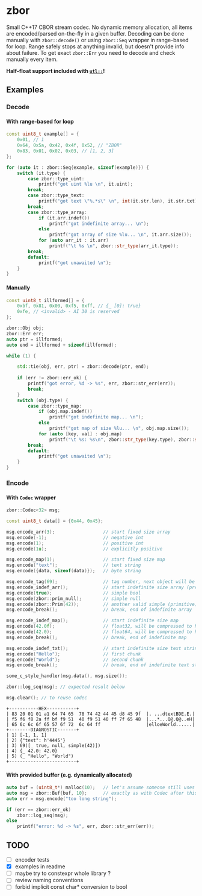 # zbor

Small C++17 CBOR stream codec. No dynamic memory allocation, all items are encoded/parsed on-the-fly in a given buffer. Decoding can be done manually with `zbor::decode()` or using `zbor::Seq` wrapper in range-based for loop. Range safely stops at anything invalid, but doesn't provide info about failure. To get exact `zbor::Err` you need to decode and check manually every item.

__Half-float support included with [`utl::`][1]!__

## Examples

### Decode

#### With range-based for loop

```cpp
const uint8_t example[] = { 
    0x01, // 1
    0x64, 0x5a, 0x42, 0x4f, 0x52, // "ZBOR"
    0x83, 0x01, 0x02, 0x03, // [1, 2, 3]
};

for (auto it : zbor::Seq{example, sizeof(example)}) {
    switch (it.type) {
        case zbor::type_uint:
            printf("got uint %lu \n", it.uint); 
        break;
        case zbor::type_text:
            printf("got text \"%.*s\" \n", int(it.str.len), it.str.txt); 
        break;
        case zbor::type_array:
            if (it.arr.indef())
                printf("got indefinite array... \n");
            else
                printf("got array of size %lu... \n", it.arr.size());
            for (auto arr_it : it.arr)
                printf("\t %s \n", zbor::str_type(arr_it.type));
        break;
        default:
            printf("got unawaited \n");
    }
}
```

#### Manually

```cpp
const uint8_t illformed[] = {
    0xbf, 0x81, 0x00, 0xf5, 0xff, // {_ [0]: true}
    0xfe, // <invalid> - AI 30 is reserved
};

zbor::Obj obj;
zbor::Err err;
auto ptr = illformed;
auto end = illformed + sizeof(illformed);

while (1) {

    std::tie(obj, err, ptr) = zbor::decode(ptr, end);
    
    if (err != zbor::err_ok) {
        printf("got error, %d -> %s", err, zbor::str_err(err));
        break;
    }
    switch (obj.type) {
        case zbor::type_map:
            if (obj.map.indef())
                printf("got indefinite map... \n");
            else
                printf("got map of size %lu... \n", obj.map.size());
            for (auto [key, val] : obj.map)
                printf("\t %s: %s\n", zbor::str_type(key.type), zbor::str_type(val.type));
        break;
        default:
            printf("got unawaited \n");
    }
}
```

### Encode

#### With `Codec` wrapper

```cpp
zbor::Codec<32> msg;

const uint8_t data[] = {0x44, 0x45};

msg.encode_arr(3);                  // start fixed size array
msg.encode(-1);                     // negative int
msg.encode(1);                      // positive int
msg.encode(1u);                     // explicitly positive

msg.encode_map(1);                  // start fixed size map
msg.encode("text");                 // text string
msg.encode({data, sizeof(data)});   // byte string

msg.encode_tag(69);                 // tag number, next object will be content
msg.encode_indef_arr();             // start indefinite size array (previously tagged)
msg.encode(true);                   // simple bool
msg.encode(zbor::prim_null);        // simple null
msg.encode(zbor::Prim(42));         // another valid simple (primitive)
msg.encode_break();                 // break, end of indefinite array

msg.encode_indef_map();             // start indefinite size map
msg.encode(42.0f);                  // float32, will be compressed to half-float if possible
msg.encode(42.0);                   // float64, will be compressed to half-float if possible
msg.encode_break();                 // break, end of indefinite map

msg.encode_indef_txt();             // start indefinite size text string made from separate chunks
msg.encode("Hello");                // first chunk
msg.encode("World");                // second chunk
msg.encode_break();                 // break, end of indefinite text string

some_c_style_handler(msg.data(), msg.size());

zbor::log_seq(msg); // expected result below

msg.clear(); // to reuse codec
```
```
+-----------HEX-----------+
| 83 20 01 01 a1 64 74 65  78 74 42 44 45 d8 45 9f  |. ...dtextBDE.E.|
| f5 f6 f8 2a ff bf f9 51  40 f9 51 40 ff 7f 65 48  |...*...Q@.Q@..eH|
| 65 6c 6c 6f 65 57 6f 72  6c 64 ff                 |elloeWorld......|
+--------DIAGNOSTIC-------+
| 1) [-1, 1, 1]
| 2) {"text": h'4445'}
| 3) 69([_ true, null, simple(42)])
| 4) {_ 42.0: 42.0}
| 5) (_ "Hello", "World")
+-------------------------+
```

#### With provided buffer (e.g. dynamically allocated)

```cpp
auto buf = (uint8_t*) malloc(10);   // let's assume someone still uses malloc...
auto msg = zbor::Buf{buf, 10};      // exactly as with Codec after this
auto err = msg.encode("too long string");

if (err == zbor::err_ok)
    zbor::log_seq(msg);
else
    printf("error: %d -> %s", err, zbor::str_err(err));
```

## TODO

- [ ] encoder tests
- [x] examples in readme
- [ ] maybe try to constexpr whole library ?
- [ ] review naming conventions
- [ ] forbid implicit const char* conversion to bool

[1]: https://github.com/nth-eye/utl
